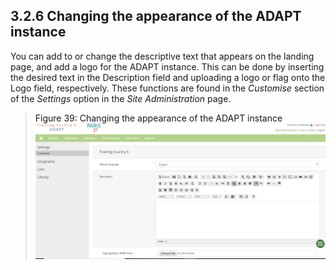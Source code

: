 ## 3.2.6 Changing the appearance of the ADAPT instance <!-- {docsify-ignore} -->

You can add to or change the descriptive text that appears on the
landing page, and add a logo for the ADAPT instance. This can be done by
inserting the desired text in the Description field and uploading a logo
or flag onto the Logo field, respectively. These functions are found in
the *Customise* section of the *Settings* option in the *Site
Administration* page.

><a id="figure39" class="figure-title">Figure 39: Changing the appearance of the ADAPT instance</a>
><img src="ADAPTmedia\media\image40.png" class="figures" />
